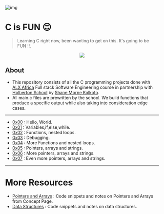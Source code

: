 ![img](https://encrypted-tbn0.gstatic.com/images?q=tbn:ANd9GcQ069bPLRHeVPUmPK5t5N39MLk5UcarL-Zzxg&usqp=CAU)

# C is FUN 😊

> Learning C right now, been wanting to get on this. It's going to be FUN !!.

<p align="center">
  <img src="https://encrypted-tbn0.gstatic.com/images?q=tbn:ANd9GcTzAc_AtEQBcZbpRpoqhilX6kvBe83_sb7mhw&usqp=CAU" />
</p>

## About

- This repository consists of all the C programming projects done with [ALX Africa](https://www.alxafrica.com/) Full stack Software Engineering course in partnership with [Holberton School](https://www.holbertonschool.com/) by [Shane Morne Kolkoto](https://github.com/ShaneKolkoto).
- All main.c files are prewritten by the school. We build functions that produce a specific output while also taking into consideration edge cases.

---

- [0x00](./0x00-hello_world) : Hello, World.
- [0x01](./0x01-variables_if_else_while) : Variables,if,else,while.
- [0x02](./0x02-functions_nested_loops) : Functions, nested loops.
- [0x03](./0x03-debugging) : Debugging.
- [0x04](./0x04-more_functions_nested_loops) : More Functions and nested loops.
- [0x05](./0x05-pointers_arrays_strings) : Pointers, arrays and strings.
- [0x06](./0x06-pointers_arrays_strings) : More pointers, arrays and strings.
- [0x07](./0x07-pointers_arrays_strings) : Even more pointers, arrays and strings.

---

# More Resources

- [Pointers and Arrays](./PointerArrays) : Code snippets and notes on Pointers and Arrays from Concept Page.
- [Data Structures](./DataStructures) : Code snippets and notes on data structures.
